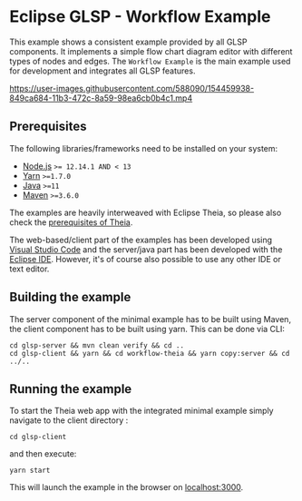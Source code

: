 # Eclipse GLSP - Workflow Example

This example shows a consistent example provided by all GLSP components.
It implements a simple flow chart diagram editor with different types of nodes and edges.
The `Workflow Example` is the main example used for development and integrates all GLSP features.

https://user-images.githubusercontent.com/588090/154459938-849ca684-11b3-472c-8a59-98ea6cb0b4c1.mp4

## Prerequisites

The following libraries/frameworks need to be installed on your system:

-   [Node.js](https://nodejs.org/en/) `>= 12.14.1 AND < 13`
-   [Yarn](https://classic.yarnpkg.com/en/docs/install#debian-stable) `>=1.7.0`
-   [Java](https://www.oracle.com/java/technologies/javase-jdk11-downloads.html) `>=11`
-   [Maven](https://maven.apache.org/) `>=3.6.0`

The examples are heavily interweaved with Eclipse Theia, so please also check the [prerequisites of Theia](https://github.com/eclipse-theia/theia/blob/master/doc/Developing.md#prerequisites).

The web-based/client part of the examples has been developed using [Visual Studio Code](https://code.visualstudio.com/) and the server/java part has been developed with the [Eclipse IDE](https://www.eclipse.org/ide/). However, it's of course also possible to use any other IDE or text editor.

## Building the example

The server component of the minimal example has to be built using Maven, the client component has to be built using yarn. This can be done via CLI:

    cd glsp-server && mvn clean verify && cd ..
    cd glsp-client && yarn && cd workflow-theia && yarn copy:server && cd ../..

## Running the example

To start the Theia web app with the integrated minimal example simply navigate to
the client directory :

    cd glsp-client

and then execute:

    yarn start

This will launch the example in the browser on [localhost:3000](http://localhost:3000).
